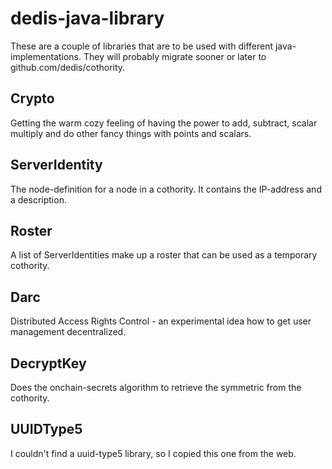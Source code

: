 # dedis-java-library

These are a couple of libraries that are to be used with different java-
implementations. They will probably migrate sooner or later to
github.com/dedis/cothority.

## Crypto

Getting the warm cozy feeling of having the power to add, subtract,
scalar multiply and do other fancy things with points and scalars.

## ServerIdentity

The node-definition for a node in a cothority. It contains the IP-address
and a description.

## Roster

A list of ServerIdentities make up a roster that can be used as a temporary
cothority.

## Darc

Distributed Access Rights Control - an experimental idea how to get user management
decentralized.

## DecryptKey

Does the onchain-secrets algorithm to retrieve the symmetric from the cothority.

## UUIDType5

I couldn't find a uuid-type5 library, so I copied this one from the web.